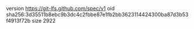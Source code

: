 version https://git-lfs.github.com/spec/v1
oid sha256:3d35511b8ebc9b3dc4c2fbbe87e1fb2bb3623114424300ba87d3b53f4913f72b
size 2922
